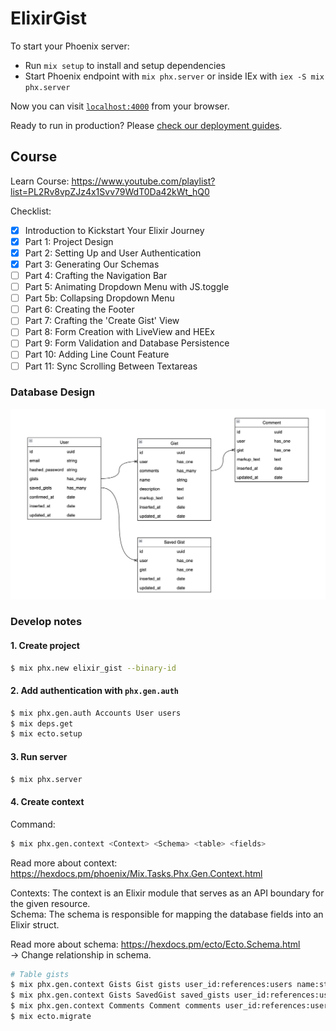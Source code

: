 # ElixirGist

To start your Phoenix server:

  * Run `mix setup` to install and setup dependencies
  * Start Phoenix endpoint with `mix phx.server` or inside IEx with `iex -S mix phx.server`

Now you can visit [`localhost:4000`](http://localhost:4000) from your browser.

Ready to run in production? Please [check our deployment guides](https://hexdocs.pm/phoenix/deployment.html).

Course
---

Learn Course: https://www.youtube.com/playlist?list=PL2Rv8vpZJz4x1Svv79WdT0Da42kWt_hQ0

Checklist:
- [x] Introduction to Kickstart Your Elixir Journey
- [x] Part 1: Project Design
- [x] Part 2: Setting Up and User Authentication
- [x] Part 3: Generating Our Schemas
- [ ] Part 4: Crafting the Navigation Bar
- [ ] Part 5: Animating Dropdown Menu with JS.toggle
- [ ] Part 5b: Collapsing Dropdown Menu
- [ ] Part 6: Creating the Footer
- [ ] Part 7: Crafting the 'Create Gist' View
- [ ] Part 8: Form Creation with LiveView and HEEx
- [ ] Part 9: Form Validation and Database Persistence
- [ ] Part 10: Adding Line Count Feature
- [ ] Part 11: Sync Scrolling Between Textareas

### Database Design

![Database Design](/readme_images/database.png)

### Develop notes

#### 1. Create project

```bash
$ mix phx.new elixir_gist --binary-id
```

#### 2. Add authentication with `phx.gen.auth`

```bash
$ mix phx.gen.auth Accounts User users
$ mix deps.get
$ mix ecto.setup
```

#### 3. Run server

```bash
$ mix phx.server
```

#### 4. Create context

Command: 

```bash
$ mix phx.gen.context <Context> <Schema> <table> <fields>
```

Read more about context: https://hexdocs.pm/phoenix/Mix.Tasks.Phx.Gen.Context.html

Contexts: The context is an Elixir module that serves as an API boundary for the given resource. <br>
Schema: The schema is responsible for mapping the database fields into an Elixir struct.

Read more about schema: https://hexdocs.pm/ecto/Ecto.Schema.html <br>
-> Change relationship in schema. 

```bash
# Table gists
$ mix phx.gen.context Gists Gist gists user_id:references:users name:string description:text markup_text:text
$ mix phx.gen.context Gists SavedGist saved_gists user_id:references:users gist_id:references:gists
$ mix phx.gen.context Comments Comment comments user_id:references:users gist_id:references:gists markup_text:text
$ mix ecto.migrate
```





